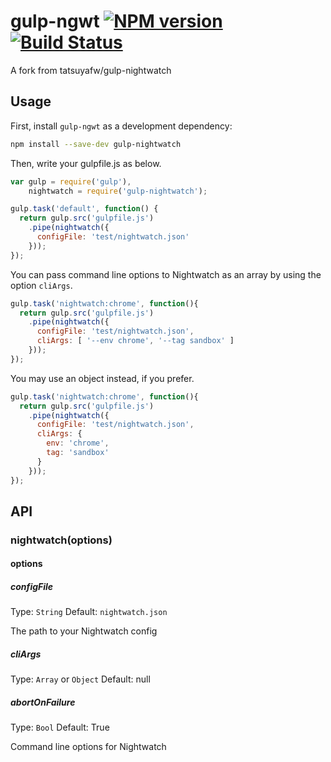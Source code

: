 # gulp-ngwt [![NPM version][npm-image]][npm-url] [![Build Status][travis-image]][travis-url]

A fork from tatsuyafw/gulp-nightwatch

## Usage

First, install `gulp-ngwt` as a development dependency:

```sh
npm install --save-dev gulp-nightwatch
```

Then, write your gulpfile.js as below.

```javascript
var gulp = require('gulp'),
    nightwatch = require('gulp-nightwatch');

gulp.task('default', function() {
  return gulp.src('gulpfile.js')
    .pipe(nightwatch({
      configFile: 'test/nightwatch.json'
    }));
});
```

You can pass command line options to Nightwatch as an array by using the option `cliArgs`.

```javascript
gulp.task('nightwatch:chrome', function(){
  return gulp.src('gulpfile.js')
    .pipe(nightwatch({
      configFile: 'test/nightwatch.json',
      cliArgs: [ '--env chrome', '--tag sandbox' ]
    }));
});
```

You may use an object instead, if you prefer.

```javascript
gulp.task('nightwatch:chrome', function(){
  return gulp.src('gulpfile.js')
    .pipe(nightwatch({
      configFile: 'test/nightwatch.json',
      cliArgs: {
        env: 'chrome',
        tag: 'sandbox'
      }
    }));
});
```

## API

### nightwatch(options)

#### options

##### configFile

Type: `String`
Default: `nightwatch.json`

The path to your Nightwatch config

##### cliArgs

Type: `Array` or `Object`
Default: null

##### abortOnFailure

Type: `Bool`
Default: True

Command line options for Nightwatch


[npm-image]: https://img.shields.io/npm/v/gulp-nightwatch.svg
[npm-url]: https://www.npmjs.com/package/gulp-nightwatch
[travis-image]: https://img.shields.io/travis/tatsuyafw/gulp-nightwatch.svg
[travis-url]: https://travis-ci.org/tatsuyafw/gulp-nightwatch

